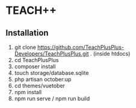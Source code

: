 # TEACH++

## Installation

1. git clone https://github.com/TeachPlusPlus-Developers/TeachPlusPlus.git . (inside htdocs)
2. cd TeachPlusPlus
3. composer install
4. touch storage/database.sqlite
5. php artisan october:up
6. cd themes/vuetober
7. npm install
8. npm run serve / npm run build
